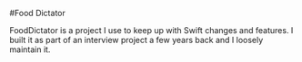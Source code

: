 #Food Dictator

FoodDictator is a project I use to keep up with Swift changes and features.  I built it as part of an interview project a few years back and I loosely maintain it.
